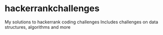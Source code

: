 # hackerrankchallenges
My solutions to hackerrank coding challenges
Includes challenges on data structures, algorithms and more
